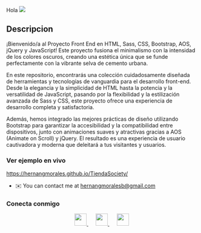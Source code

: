 Hola ![](https://user-images.githubusercontent.com/18350557/176309783-0785949b-9127-417c-8b55-ab5a4333674e.gif)

## Descripcion
¡Bienvenido/a al Proyecto Front End en HTML, Sass, CSS, Bootstrap, AOS, jQuery y JavaScript! Este proyecto fusiona el minimalismo con la intensidad de los colores oscuros, creando una estética única que se funde perfectamente con la vibrante selva de cemento urbana.

En este repositorio, encontrarás una colección cuidadosamente diseñada de herramientas y tecnologías de vanguardia para el desarrollo front-end. Desde la elegancia y la simplicidad de HTML hasta la potencia y la versatilidad de JavaScript, pasando por la flexibilidad y la estilización avanzada de Sass y CSS, este proyecto ofrece una experiencia de desarrollo completa y satisfactoria.

Además, hemos integrado las mejores prácticas de diseño utilizando Bootstrap para garantizar la accesibilidad y la compatibilidad entre dispositivos, junto con animaciones suaves y atractivas gracias a AOS (Animate on Scroll) y jQuery. El resultado es una experiencia de usuario cautivadora y moderna que deleitará a tus visitantes y usuarios.

### Ver ejemplo en vivo

https://hernangmorales.github.io/TiendaSociety/

* ✉️  You can contact me at [hernangmoralesb@gmail.com](mailto:hernangmoralesb@gmail.com)

### Conecta conmigo

<p align="center">
  <a href="https://www.github.com/HernanGmorales" target="_blank" rel="noreferrer">
    <picture>
      <source media="(prefers-color-scheme: dark)" srcset="https://raw.githubusercontent.com/danielcranney/readme-generator/main/public/icons/socials/github-dark.svg" />
      <source media="(prefers-color-scheme: light)" srcset="https://raw.githubusercontent.com/danielcranney/readme-generator/main/public/icons/socials/github.svg" />
      <img src="https://raw.githubusercontent.com/danielcranney/readme-generator/main/public/icons/socials/github.svg" width="32" height="32" />
    </picture>
  </a>
  &nbsp;&nbsp;&nbsp;&nbsp;
  <a href="http://www.instagram.com/gustav_morales/" target="_blank" rel="noreferrer">
    <picture>
      <source media="(prefers-color-scheme: dark)" srcset="https://raw.githubusercontent.com/danielcranney/readme-generator/main/public/icons/socials/instagram-dark.svg" />
      <source media="(prefers-color-scheme: light)" srcset="https://raw.githubusercontent.com/danielcranney/readme-generator/main/public/icons/socials/instagram.svg" />
      <img src="https://raw.githubusercontent.com/danielcranney/readme-generator/main/public/icons/socials/instagram.svg" width="32" height="32" />
    </picture>
  </a>
  &nbsp;&nbsp;&nbsp;&nbsp;
  <a href="https://www.linkedin.com/in/hernán-g-morales/" target="_blank" rel="noreferrer">
    <picture>
      <source media="(prefers-color-scheme: dark)" srcset="https://raw.githubusercontent.com/danielcranney/readme-generator/main/public/icons/socials/linkedin-dark.svg" />
      <source media="(prefers-color-scheme: light)" srcset="https://raw.githubusercontent.com/danielcranney/readme-generator/main/public/icons/socials/linkedin.svg" />
      <img src="https://raw.githubusercontent.com/danielcranney/readme-generator/main/public/icons/socials/linkedin.svg" width="32" height="32" />
    </picture>
  </a>
</p>

